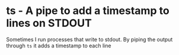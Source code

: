 # ts - A pipe to add a timestamp to lines on STDOUT

Sometimes I run processes that write to stdout. By piping the output through `ts` it adds a timestamp to each line
